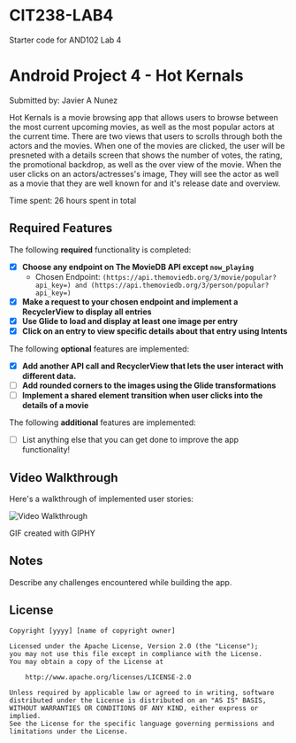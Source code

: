 # CIT238-LAB4
Starter code for AND102 Lab 4
# Android Project 4 - Hot Kernals

Submitted by: Javier A Nunez

Hot Kernals is a movie browsing app that allows users to browse between the most current upcoming movies, as well as the most popular actors at the current time. There are two views that
users to scrolls through both the actors and the movies. When one of the movies are clicked, the user will be presneted with a details screen that shows the number of votes, the rating, 
the promotional backdrop, as well as the over view of the movie. When the user clicks on an actors/actresses's image, They will see the actor as well as a movie that they are well known for
and it's release date and overview. 

Time spent: 26 hours spent in total

## Required Features

The following **required** functionality is completed:

- [x] **Choose any endpoint on The MovieDB API except `now_playing`**
  - Chosen Endpoint: `(https://api.themoviedb.org/3/movie/popular?api_key=) and (https://api.themoviedb.org/3/person/popular?api_key=)`
- [x] **Make a request to your chosen endpoint and implement a RecyclerView to display all entries**
- [x] **Use Glide to load and display at least one image per entry**
- [x] **Click on an entry to view specific details about that entry using Intents**

The following **optional** features are implemented:

- [x] **Add another API call and RecyclerView that lets the user interact with different data.** 
- [ ] **Add rounded corners to the images using the Glide transformations**
- [ ] **Implement a shared element transition when user clicks into the details of a movie**

The following **additional** features are implemented:

- [ ] List anything else that you can get done to improve the app functionality!

## Video Walkthrough

Here's a walkthrough of implemented user stories:

<img src='https://submissions.us-east-1.linodeobjects.com/and102/oNwGhvOX.gif' title='Video Walkthrough' width='' alt='Video Walkthrough' />

<!-- Replace this with whatever GIF tool you used! -->
GIF created with GIPHY
<!-- Recommended tools:
[Kap](https://getkap.co/) for macOS
[ScreenToGif](https://www.screentogif.com/) for Windows
[peek](https://github.com/phw/peek) for Linux. -->

## Notes

Describe any challenges encountered while building the app.

## License

    Copyright [yyyy] [name of copyright owner]

    Licensed under the Apache License, Version 2.0 (the "License");
    you may not use this file except in compliance with the License.
    You may obtain a copy of the License at

        http://www.apache.org/licenses/LICENSE-2.0

    Unless required by applicable law or agreed to in writing, software
    distributed under the License is distributed on an "AS IS" BASIS,
    WITHOUT WARRANTIES OR CONDITIONS OF ANY KIND, either express or implied.
    See the License for the specific language governing permissions and
    limitations under the License.
